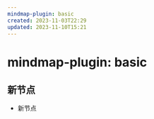 ```yaml
---
mindmap-plugin: basic
created: 2023-11-03T22:29
updated: 2023-11-10T15:21
---
```


# mindmap-plugin: basic

## 新节点
- 新节点